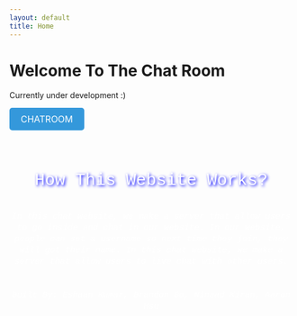 ```yaml
---
layout: default
title: Home
---
```



# Welcome To The Chat Room

Currently under development :)

<html>
<head>
  <style>
    .styled-button {
      display: inline-block;
      padding: 10px 20px;
      background-color: #3498db; /* Change the background color as desired */
      color: #fff; /* Change the text color as desired */
      text-decoration: none;
      border: none;
      border-radius: 5px;
      cursor: pointer;
      font-size: 16px;
      transition: background-color 0.3s;
    }
    .styled-button:hover {
      background-color: #2980b9; /* Change the hover background color as desired */
    }
  </style>
</head>
<body>
  <a class="styled-button" href="{{site.baseurl}}/chatroom">CHATROOM</a>
  <br>
  <br>
  <br>
</body>
</html>
<html>
<head>
    <style>
        .p1 {
            font-family: "Lucida Console", "Courier New", monospace;
            text-align: center;
            line-height: 50px;
            font-size: 30px;
            text-shadow: 2px 2px 5px blue;
            color: white
          }
        .p2 {
          font-family: "Lucida Console", "Courier New", monospace;
          text-align: center;
          line-height: 20px;
          font-size: 15px;
          color: white
        }
      </style>
</head>
<body>
    <div class='p1'>
    <p>How This Website Works?</p>
    </div>
    <div class='p2'>
    <i>In this chat website, we make a server that allow users to go inside and chat in  our website. In our website, people can set a username so next time they join, they will got their name. </i>
    <i>In this chat website, we make a server that allow users to live chat with other users. </i>
    <br>
    <br>
    <br>
    <i>Built By: Eshaan Kumar, Brandon So, Ninaad Kiran, Aaron Hsu</i>
    </div>
</body>
    
